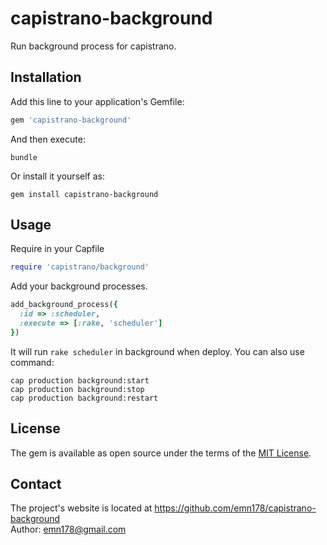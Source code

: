 # capistrano-background

Run background process for capistrano.

## Installation

Add this line to your application's Gemfile:

```ruby
gem 'capistrano-background'
```

And then execute:

    bundle

Or install it yourself as:

    gem install capistrano-background

## Usage
Require in your Capfile
```Ruby
require 'capistrano/background'
```
Add your background processes.
```Ruby
add_background_process({
  :id => :scheduler,
  :execute => [:rake, 'scheduler']
})
```
It will run `rake scheduler` in background when deploy. You can also use command:

    cap production background:start
    cap production background:stop
    cap production background:restart

## License

The gem is available as open source under the terms of the [MIT License](http://opensource.org/licenses/MIT).

## Contact
The project's website is located at https://github.com/emn178/capistrano-background  
Author: emn178@gmail.com
